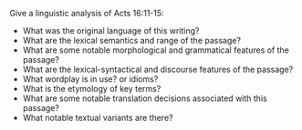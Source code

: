Give a linguistic analysis of Acts 16:11-15:
* What was the original language of this writing?
* What are the lexical semantics and range of the passage?
* What are some notable morphological and grammatical features of the passage?
* What are the lexical-syntactical and discourse features of the passage?
* What wordplay is in use?  or idioms?
* What is the etymology of key terms?
* What are some notable translation decisions associated with this passage?
* What notable textual variants are there?
